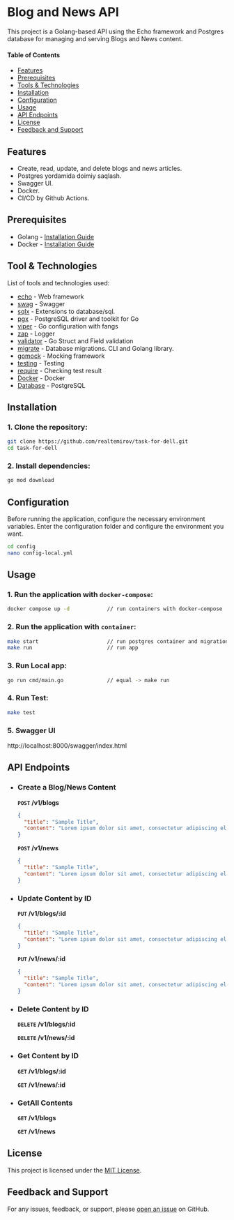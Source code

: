 # Blog and News API
This project is a Golang-based API using the Echo framework and Postgres database for managing and serving Blogs and News content.

#### Table of Contents
* [Features](#features)
* [Prerequisites](#prerequisites)
* [Tools & Technologies](#tool--technologies)
* [Installation](#installation)
* [Configuration](#configuration)
* [Usage](#usage)
* [API Endpoints](#api-endpoints)
* [License](#license)
* [Feedback and Support](#feedback-and-support)

## Features
* Create, read, update, and delete blogs and news articles.
* Postgres yordamida doimiy saqlash.
* Swagger UI.
* Docker.
* CI/CD by Github Actions.

## Prerequisites
* Golang - [Installation Guide](https://golang.org/doc/install)
* Docker - [Installation Guide](https://docs.docker.com/engine/install/)

## Tool & Technologies
List of tools and technologies used:
* [echo](https://github.com/labstack/echo) - Web framework
* [swag](https://github.com/swaggo/swag) - Swagger
* [sqlx](https://github.com/jmoiron/sqlx) - Extensions to database/sql.
* [pgx](https://github.com/jackc/pgx) - PostgreSQL driver and toolkit for Go
* [viper](https://github.com/spf13/viper) - Go configuration with fangs
* [zap](https://github.com/uber-go/zap) - Logger
* [validator](https://github.com/go-playground/validator) - Go Struct and Field validation
* [migrate](https://github.com/golang-migrate/migrate) - Database migrations. CLI and Golang library.
* [gomock](https://github.com/golang/mock) - Mocking framework
* [testing](https://pkg.go.dev/testing) - Testing
* [require](https://github.com/stretchr/testify/require) - Checking test result
* [Docker](https://www.docker.com/) - Docker
* [Database](https://www.postgresql.org/) - PostgreSQL


## Installation
### 1. Clone the repository:
```bash
git clone https://github.com/realtemirov/task-for-dell.git
cd task-for-dell
```

### 2. Install dependencies:
```bash
go mod download
```
## Configuration
Before running the application, configure the necessary environment variables. Enter the configuration folder and configure the environment you want.
```bash
cd config
nano config-local.yml
```

## Usage
### 1. Run the application with `docker-compose`:
```bash
docker compose up -d            // run containers with docker-compose
```

### 2. Run the application with `container`:
```bash
make start                      // run postgres container and migration-up
make run                        // run app
```

### 3. Run Local app:
```bash
go run cmd/main.go              // equal -> make run
```
### 4. Run Test:
```bash
make test
```

### 5. Swagger UI
http://localhost:8000/swagger/index.html

## API Endpoints
* ### Create a Blog/News Content
  **`POST` /v1/blogs**
  ```json
  {
    "title": "Sample Title",
    "content": "Lorem ipsum dolor sit amet, consectetur adipiscing elit."
  }
  ```

  **`POST` /v1/news**
  ```json
  {
    "title": "Sample Title",
    "content": "Lorem ipsum dolor sit amet, consectetur adipiscing elit."
  }
  ```
* ### Update Content by ID
  **`PUT` /v1/blogs/:id**
  ```json
  {
    "title": "Sample Title",
    "content": "Lorem ipsum dolor sit amet, consectetur adipiscing elit."
  }
  ```

  **`PUT` /v1/news/:id**
  ```json
  {
    "title": "Sample Title",
    "content": "Lorem ipsum dolor sit amet, consectetur adipiscing elit."
  }

* ### Delete Content by ID
  **`DELETE` /v1/blogs/:id**

  **`DELETE` /v1/news/:id**

* ### Get Content by ID
  **`GET` /v1/blogs/:id**

  **`GET` /v1/news/:id**

* ### GetAll Contents
  **`GET` /v1/blogs**

  **`GET` /v1/news**

## License
This project is licensed under the [MIT License](./LICENSE).

## Feedback and Support
For any issues, feedback, or support, please [open an issue](https://github.com/realtemirov/task-for-dell/issues) on GitHub.